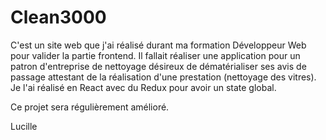 # Clean3000 

C'est un site web que j'ai réalisé durant ma formation Développeur Web pour valider la partie frontend. Il fallait réaliser une application pour un patron d'entreprise de nettoyage désireux de dématérialiser ses avis de passage attestant de la réalisation d'une prestation (nettoyage des vitres). 
Je l'ai réalisé en React avec du Redux pour avoir un state global.

Ce projet sera régulièrement amélioré.

Lucille